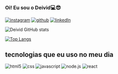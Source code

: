 ### Oi! Eu sou o Deivid💻😎

[![instagram](https://img.shields.io/badge/Instagram-E4405F?style=for-the-badge&logo=instagram&logoColor=white)](https://www.instagram.com/deivid1320/)
[![github](https://img.shields.io/badge/GitHub-100000?style=for-the-badge&logo=github&logoColor=white)](https://github.com/Deividlimabrito)
[![linkedIn](https://img.shields.io/badge/LinkedIn-0077B5?style=for-the-badge&logo=linkedin&logoColor=white)](https://www.linkedin.com/in/deivid-lima-brito/)


![Deivid GitHub stats](https://github-readme-stats.vercel.app/api?username=Deividlimabrito&show_icons=true&theme=onedark)

[![Top Langs](https://github-readme-stats.vercel.app/api/top-langs/?username=Deividlimabrito)](https://github.com/anuraghazra/github-readme-stats)

## tecnologias que eu uso no meu dia
<div>
  <img aling="center" alt="html5" src="https://img.shields.io/badge/HTML5-E34F26?style=for-the-badge&logo=html5&logoColor=white"/>
  <img aling="center" alt="css" src="https://img.shields.io/badge/CSS3-1572B6?style=for-the-badge&logo=css3&logoColor=white">
  <img aling="center" alt="javascript" src="https://img.shields.io/badge/JavaScript-F7DF1E?style=for-the-badge&logo=javascript&logoColor=black">
  <img aling="center" alt="node.js" src="https://img.shields.io/badge/Node.js-43853D?style=for-the-badge&logo=node.js&logoColor=white">
  <img aling="center" alt="react" src="https://img.shields.io/badge/React-20232A?style=for-the-badge&logo=react&logoColor=61DAFB">
  
</div>
